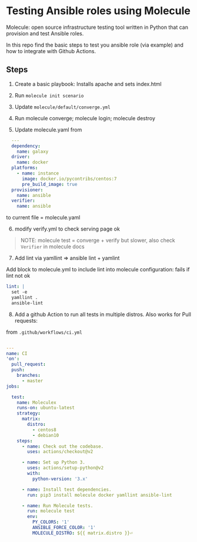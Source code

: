 # Testing Ansible roles using Molecule

Molecule: open source infrastructure testing tool written in Python that can provision and test Ansible roles.

In this repo find the basic steps to test you ansible role (via example) and how to integrate with Github Actions.

## Steps

1. Create a basic playbook: Installs apache and sets index.html

2. Run `molecule init scenario`

3. Update `molecule/default/converge.yml`

4. Run molecule converge; molecule login; molecule destroy

5. Update molecule.yaml from
```yaml
  ---
  dependency:
    name: galaxy
  driver:
    name: docker
  platforms:
    - name: instance
      image: docker.io/pycontribs/centos:7
      pre_build_image: true
  provisioner:
    name: ansible
  verifier:
    name: ansible

```
to current file = molecule.yaml

6. modify verify.yml to check serving  page ok

> NOTE: molecule test = converge + verify but slower,  also check `Verifier` in molecule docs

7. Add lint via yamllint => ansible lint + yamlint

Add block to molecule.yml to include lint into molecule configuration: fails if lint not ok

```yaml
lint: |
  set -e
  yamllint .
  ansible-lint
```

8. Add a github Action to run all tests in multiple distros. Also works for Pull requests:

from `.github/workflows/ci.yml`

```yaml

---
name: CI
'on':
  pull_request:
  push:
    branches:
      - master
jobs:

  test:
    name: Moleculex
    runs-on: ubuntu-latest
    strategy:
      matrix:
        distro:
          - centos8
          - debian10
    steps:
      - name: Check out the codebase.
        uses: actions/checkout@v2

      - name: Set up Python 3.
        uses: actions/setup-python@v2
        with:
          python-version: '3.x'

      - name: Install test dependencies.
        run: pip3 install molecule docker yamllint ansible-lint

      - name: Run Molecule tests.
        run: molecule test
        env:
          PY_COLORS: '1'
          ANSIBLE_FORCE_COLOR: '1'
          MOLECULE_DISTRO: ${{ matrix.distro }}⏎
```
